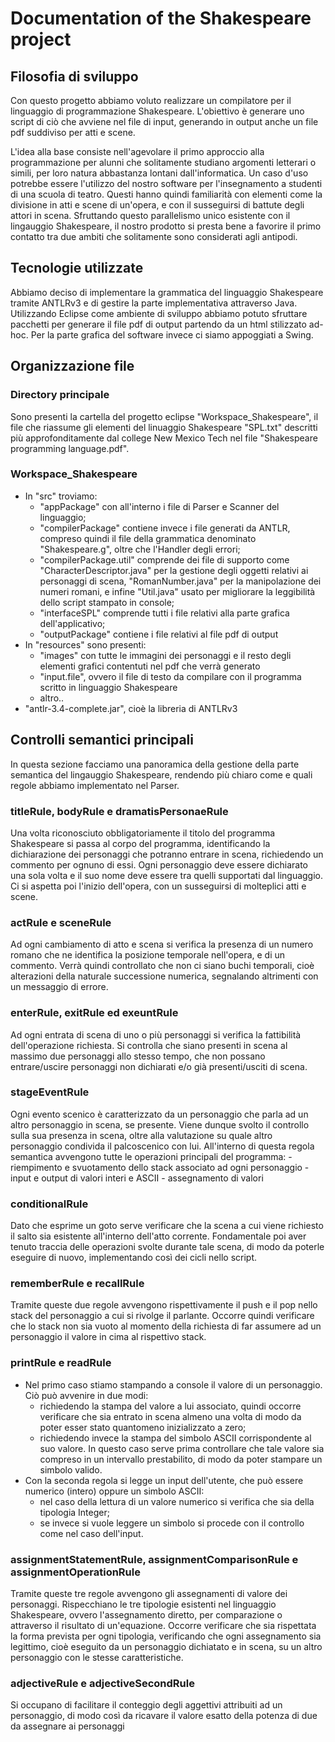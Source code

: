 
# Documentation of the Shakespeare project

## Filosofia di sviluppo
Con questo progetto abbiamo voluto realizzare un compilatore per il linguaggio di programmazione Shakespeare. L'obiettivo è generare uno script di ciò che avviene nel file di input, generando in output anche un file pdf suddiviso per atti e scene.

L'idea alla base consiste nell'agevolare il primo approccio alla programmazione per alunni che solitamente studiano argomenti letterari o simili, per loro natura abbastanza lontani dall'informatica. Un caso d'uso potrebbe essere l'utilizzo del nostro software per l'insegnamento a studenti di una scuola di teatro. Questi hanno quindi familiarità con elementi come la divisione in atti e scene di un'opera, e con il susseguirsi di battute degli attori in scena. Sfruttando questo parallelismo unico esistente con il lingauggio Shakespeare, il nostro prodotto si presta bene a favorire il primo contatto tra due ambiti che solitamente sono considerati agli antipodi.

## Tecnologie utilizzate
Abbiamo deciso di implementare la grammatica del linguaggio Shakespeare tramite ANTLRv3 e di gestire la parte implementativa attraverso Java. Utilizzando Eclipse come ambiente di sviluppo abbiamo potuto sfruttare pacchetti per generare il file pdf di output partendo da un html stilizzato ad-hoc. Per la parte grafica del software invece ci siamo appoggiati a Swing.

## Organizzazione file
### Directory principale
Sono presenti la cartella del progetto eclipse "Workspace_Shakespeare", il file che riassume gli elementi del linuaggio Shakespeare "SPL.txt" descritti più approfonditamente dal college New Mexico Tech nel file "Shakespeare programming language.pdf". 

### Workspace_Shakespeare
- In "src" troviamo:
	- "appPackage" con all'interno i file di Parser e Scanner del linguaggio;
	- "compilerPackage" contiene invece i file generati da ANTLR, compreso quindi il file della grammatica denominato "Shakespeare.g", oltre che l'Handler degli errori;
	- "compilerPackage.util" comprende dei file di supporto come "CharacterDescriptor.java" per la gestione degli oggetti relativi ai personaggi di scena, "RomanNumber.java" per la manipolazione dei numeri romani, e infine "Util.java" usato per migliorare la leggibilità dello script stampato in console;
	- "interfaceSPL" comprende tutti i file relativi alla parte grafica dell'applicativo;
	- "outputPackage" contiene i file relativi al file pdf di output
- In "resources" sono presenti:
	- "images" con tutte le immagini dei personaggi e il resto degli elementi grafici contentuti nel pdf che verrà generato
	- "input.file", ovvero il file di testo da compilare con il programma scritto in linguaggio Shakespeare
	- altro..
- "antlr-3.4-complete.jar", cioè la libreria di ANTLRv3

## Controlli semantici principali
In questa sezione facciamo una panoramica della gestione della parte semantica del lingauggio Shakespeare, rendendo più chiaro come e quali regole abbiamo implementato nel Parser.

### titleRule, bodyRule e dramatisPersonaeRule
Una volta riconosciuto obbligatoriamente il titolo del programma Shakespeare si passa al corpo del programma, identificando la dichiarazione dei personaggi che potranno entrare in scena, richiedendo un commento per ognuno di essi. Ogni personaggio deve essere dichiarato una sola volta e il suo nome deve essere tra quelli supportati dal linguaggio. 
Ci si aspetta poi l'inizio dell'opera, con un susseguirsi di molteplici atti e scene.

### actRule e sceneRule
Ad ogni cambiamento di atto e scena si verifica la presenza di un numero romano che ne identifica la posizione temporale nell'opera, e di un commento. Verrà quindi controllato che non ci siano buchi temporali, cioè alterazioni della naturale successione numerica, segnalando altrimenti con un messaggio di errore.

### enterRule, exitRule ed exeuntRule
Ad ogni entrata di scena di uno o più personaggi si verifica la fattibilità dell'operazione richiesta. Si controlla che siano presenti in scena al massimo due personaggi allo stesso tempo, che non possano entrare/uscire personaggi non dichiarati e/o già presenti/usciti di scena.

### stageEventRule
Ogni evento scenico è caratterizzato da un personaggio che parla ad un altro personaggio in scena, se presente. Viene dunque svolto il controllo sulla sua presenza in scena, oltre alla valutazione su quale altro personaggio condivida il palcoscenico con lui. 
All'interno di questa regola semantica avvengono tutte le operazioni principali del programma:
	- riempimento e svuotamento dello stack associato ad ogni personaggio
	- input e output di valori interi e ASCII
	- assegnamento di valori

### conditionalRule
Dato che esprime un goto serve verificare che la scena a cui viene richiesto il salto sia esistente all'interno dell'atto corrente. Fondamentale poi aver tenuto traccia delle operazioni svolte durante tale scena, di modo da poterle eseguire di nuovo, implementando così dei cicli nello script.	

### rememberRule e recallRule
Tramite queste due regole avvengono rispettivamente il push e il pop nello stack del personaggio a cui si rivolge il parlante. Occorre quindi verificare che lo stack non sia vuoto al momento della richiesta di far assumere ad un personaggio il valore in cima al rispettivo stack.

### printRule e readRule
- Nel primo caso stiamo stampando a console il valore di un personaggio. Ciò può avvenire in due modi:
	- richiedendo la stampa del valore a lui associato, quindi occorre verificare che sia entrato in scena almeno una volta di modo da poter esser stato quantomeno inizializzato a zero;
	- richiedendo invece la stampa del simbolo ASCII corrispondente al suo valore. In questo caso serve prima controllare che tale valore sia compreso in un intervallo prestabilito, di modo da poter stampare un simbolo valido.
- Con la seconda regola si legge un input dell'utente, che può essere numerico (intero) oppure un simbolo ASCII:
	- nel caso della lettura di un valore numerico si verifica che sia della tipologia Integer; 
	- se invece si vuole leggere un simbolo si procede con il controllo come nel caso dell'input.

### assignmentStatementRule, assignmentComparisonRule e assignmentOperationRule
Tramite queste tre regole avvengono gli assegnamenti di valore dei personaggi. Rispecchiano le tre tipologie esistenti nel linguaggio Shakespeare, ovvero l'assegnamento diretto, per comparazione o attraverso il risultato di un'equazione. Occorre verificare che sia rispettata la forma prevista per ogni tipologia, verificando che ogni assegnamento sia legittimo, cioè eseguito da un personaggio dichiatato e in scena, su un altro personaggio con le stesse caratteristiche.

### adjectiveRule e adjectiveSecondRule
Si occupano di facilitare il conteggio degli aggettivi attribuiti ad un personaggio, di modo così da ricavare il valore esatto della potenza di due da assegnare ai personaggi


